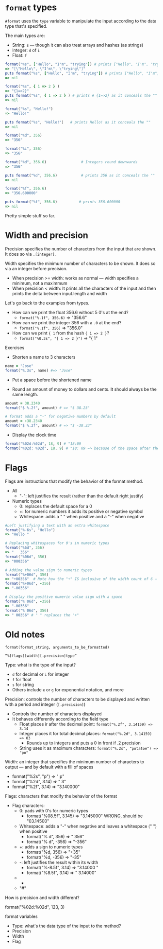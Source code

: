
# `format` types

`#format` uses the `type` variable to manipulate the input according to the data type that's specified.

The main types are:
- String: `s` — though it can also treat arrays and hashes (as strings)
- Integer: `d` of `i`
- Float: `f`

```ruby
format("%s", ["Hello", "I'm", "trying"]) # prints ["Hello", "I'm", "trying"]
=> "[\"Hello\", \"I'm\", \"trying\"]"
puts format("%s", ["Hello", "I'm", "trying"]) # prints ["Hello", "I'm", "trying"]
=> nil

format("%s", { 1 => 2 } )
=> "{1=>2}"
puts format("%s", { 1 => 2 } ) # prints # {1=>2} as it conceals the ""
=> nil

format("%s", "Hello!")
=> "Hello!"

puts format("%s", "Hello!")   # prints Hello! as it conceals the ""
=> nil

format("%d", 356)
=> "356"

format("%i", 356)
=> "356"

format("%d", 356.6)                # Integers round downwards
=> "356"

puts format("%d", 356.6)           # prints 356 as it conceals the ""
=> nil

format("%f", 356.6)
=> "356.600000"

puts format("%f", 356.6)          # prints 356.600000
=> nil
```

Pretty simple stuff so far.

# Width and precision

Precision specifies the number of characters from the input that are shown. It does so via `.[integer]`.

Width specifies the minimum number of characters to be shown. It does so via an integer before precision.

- When precision >= width: works as normal — width specifies a minimum, not a maximmum
- When precision < width: It prints all the characters of the input and then prints the delta between input.length and width

Let's go back to the examples from types.
- How can we print the float 356.6 without 5 0's at the end?
  - `format("%.1f", 356.6)` => "356.6"
- How can we print the integer 356 with a `.0` at the end?
  - `format("%.1f", 356)` => "356.0"
- How can we print `{ 1` from the hash `{ 1 => 2 }`?
  - `format("%0.3s", "{ 1 => 2 }")` => "{ 1"


Exercises
- Shorten a name to 3 characters
```ruby
name = "Jose"
format("%.3s", name) #=> "Jose"
```
- Put a space before the shortened name

- Round an amount of money to dollars and cents. It should always be the same length.
```ruby
amount = 38.2340
format("$ %.2f", amount) # => "$ 38.23"

# format adds a "-" for negative numbers by default
amount = -38.2340
format("$ %.2f", amount) # => "$ -38.23"
```

- Display the clock time
```ruby
format("%02d:%02d", 18, 9) # "18:09
format("%02d: %02d", 18, 9) # "18: 09 => because of the space after the colon
```

# Flags

Flags are instructions that modify the behavior of the format method.

- All
  - "-": left justifies the result (rather than the default right justify)
- Numeric types
  - 0: replaces the default space for a 0
  - +: for numeric numbers it adds its positive or negative symbol
  - Whitespace: adds a " " when positive and a "-" when negative

```ruby
#Left justifying a text with an extra whitespace
format("%-6s", "Hello")
=> "Hello "

# Replacing whitespaces for 0's in numeric types
format("%6d", 356)
=> "   356"
format("%06d", 356)
=> "000356"

# Adding the value sign to numeric types
format("%+06d", 356)
=> "+00356"  # Note how the "+" IS inclusive of the width count of 6 — hence why 5 numeric characters
format("%+06d", -356)
=> "-00356"

# Display the positive numeric value sign with a space
format("% 06d", -356)
=> "-00356"
format("% 06d", 356)
=> " 00356" # " " replaces the "+"
```


# Old notes

`format(format_string, arguments_to_be_formatted)`

`“%[flags][width][.precision]type”`

Type: what is the type of the input?
- `d` for decimal or `i` for integer
- `f` for float
- `s` for string
- Others include `e` or `g` for exponential notation, and more

Precision: controls the number of characters to be displayed and written with a period and integer (`[.precision]`)
- Controls the number of characters displayed
- It behaves differently according to the field type
  - Float places ir after the decimal point: `format("%.2f", 3.14159) => 3.14`
  - Integer places it for total decimal places: `format("%.2d", 3.14159) => 03`
    - Rounds up to integers and puts a 0 in front if .2 precision
  - String uses it as maximum characters: `format("%.2s", "potatoe") => "po"`

Width: an integer that specifies the minimum number of characters to output — and by default with a fill of spaces
- format("%2s", "p") => " p"
- format("%2d", 3.14) => " 3"
- format("%2f", 3.14) => "3.140000"

Flags: characters that modify the behavior of the format
- Flag characters:
  - 0: pads with 0's for numeric types
    - format("%08.5f", 3.145) => "3.145000" WRONG, should be "03.14500"
  - Whitespace: adds a "-" when negative and leaves a whitespace (" ") when positive
    - format("% d", 356) => " 356"
    - format("% d", -356) => "-356"
  - +: adds a sign to numeric types
    - format("%d, 356) => "+35"
    - format("%d, -356) => "-35"
  - -: left justifies the result within its width
    - format("%-8.5f", 3.14) => "3.14000 "
    - format("%8.5f", 3.14) => " 3.14000"
  - *
  - "#"

How is precision and width different?


format("%02d:%02d", 123, 3)


format variables
  - Type: what's the data type of the input to the method?
  - Precision
  - Width
  - Flag


